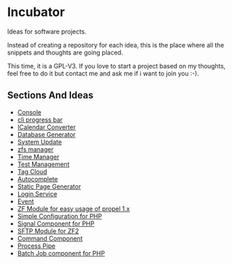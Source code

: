 # Incubator

Ideas for software projects.

Instead of creating a repository for each idea, this is the place where all the snippets and thoughts are going placed.

This time, it is a GPL-V3. If you love to start a project based on my thoughts, feel free to do it but contact me and ask me if i want to join you :-).

## Sections And Ideas

* [Console](https://github.com/stevleibelt/incubator/tree/master/cli/console)
* [cli progress bar](https://github.com/stevleibelt/incubator/tree/master/cli/progressBar)
* [ICalendar Converter](https://github.com/stevleibelt/incubator/tree/master/cli/convert/icalendar)
* [Database Generator](https://github.com/stevleibelt/incubator/tree/master/cli/generate/database)
* [System Update](https://github.com/stevleibelt/incubator/tree/master/cli/update/system)
* [zfs manager](https://github.com/stevleibelt/incubator/tree/master/general/zfsManager)
* [Time Manager](https://github.com/stevleibelt/incubator/tree/master/general/timeManager)
* [Test Management](https://github.com/stevleibelt/incubator/tree/master/general/testManagement)
* [Tag Cloud](https://github.com/stevleibelt/incubator/tree/master/general/fileManager)
* [Autocomplete](https://github.com/stevleibelt/incubator/tree/master/web/general/autocomplete)
* [Static Page Generator](https://github.com/stevleibelt/incubator/tree/master/web/blog/static_page_generator)
* [Login Service](https://github.com/stevleibelt/incubator/tree/master/web/service/login)
* [Event](https://github.com/stevleibelt/incubator/tree/master/component/php/event)
* [ZF Module for easy usage of propel 1.x](https://github.com/stevleibelt/incubator/tree/master/component/php/zf2_propel)
* [Simple Configuration for PHP](https://github.com/stevleibelt/incubator/tree/master/component/php/merge_arrays)
* [Signal Component for PHP](https://github.com/stevleibelt/incubator/tree/master/component/php/signals)
* [SFTP Module for ZF2](https://github.com/stevleibelt/incubator/tree/master/component/php/zf2_sftp)
* [Command Component](https://github.com/stevleibelt/incubator/tree/master/component/php/command)
* [Process Pipe](https://github.com/stevleibelt/incubator/tree/master/component/php/process_pipe)
* [Batch Job component for PHP](https://github.com/stevleibelt/incubator/tree/master/component/php/batch_job)